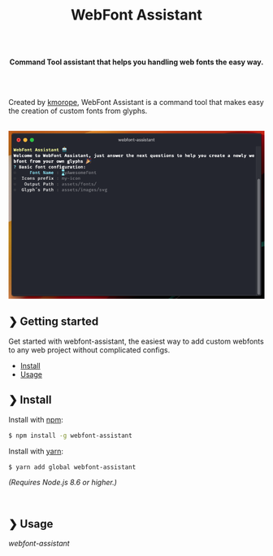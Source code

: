 <h1 align="center">WebFont Assistant</h1>

<p align="center">

</p>

<br>
<br>

<p align="center">
<b>Command Tool assistant that helps you handling web fonts the easy way.</b><br>
</p>

<br>
<br>

Created by [kmorope](https://github.com/kmorope), WebFont Assistant is a command tool that makes easy the creation of custom fonts from glyphs.

<p align="center">
  
<br>
<img src="https://raw.githubusercontent.com/kmorope/webfont-assistant/master/media/welcome.png" alt="WebFont Assistant Welcome Screen" width="750"><br>
</p>

## ❯ Getting started

Get started with webfont-assistant, the easiest way to add custom webfonts to any web project without complicated configs.

* [Install](#-install)
* [Usage](#-usage)

## ❯ Install

Install with [npm](https://www.npmjs.com/):

```sh
$ npm install -g webfont-assistant
```
Install with [yarn](https://yarnpkg.com/en/):

```sh
$ yarn add global webfont-assistant
```
_(Requires Node.js 8.6 or higher.)_

<br>

## ❯ Usage

*webfont-assistant* 
